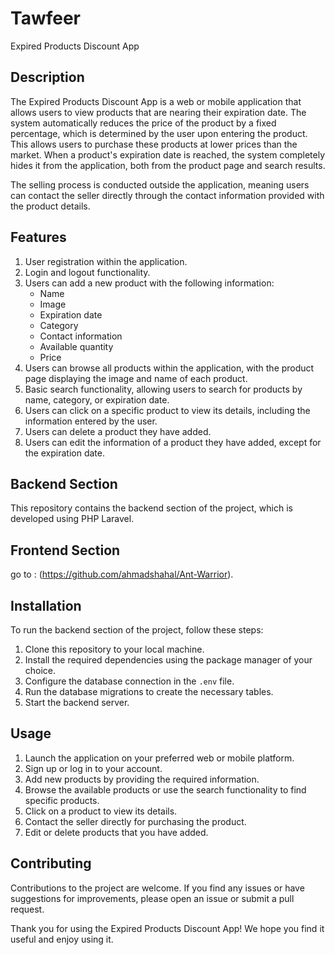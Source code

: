 # Tawfeer

Expired Products Discount App

## Description

The Expired Products Discount App is a web or mobile application that allows users to view products that are nearing their expiration date. The system automatically reduces the price of the product by a fixed percentage, which is determined by the user upon entering the product. This allows users to purchase these products at lower prices than the market. When a product's expiration date is reached, the system completely hides it from the application, both from the product page and search results.

The selling process is conducted outside the application, meaning users can contact the seller directly through the contact information provided with the product details.

## Features

1. User registration within the application.
2. Login and logout functionality.
3. Users can add a new product with the following information:
   - Name
   - Image
   - Expiration date
   - Category
   - Contact information
   - Available quantity
   - Price
4. Users can browse all products within the application, with the product page displaying the image and name of each product.
5. Basic search functionality, allowing users to search for products by name, category, or expiration date.
6. Users can click on a specific product to view its details, including the information entered by the user.
7. Users can delete a product they have added.
8. Users can edit the information of a product they have added, except for the expiration date.

## Backend Section

This repository contains the backend section of the project, which is developed using PHP Laravel.

## Frontend Section
go to : (https://github.com/ahmadshahal/Ant-Warrior).

## Installation

To run the backend section of the project, follow these steps:

1. Clone this repository to your local machine.
2. Install the required dependencies using the package manager of your choice.
3. Configure the database connection in the `.env` file.
4. Run the database migrations to create the necessary tables.
5. Start the backend server.

## Usage

1. Launch the application on your preferred web or mobile platform.
2. Sign up or log in to your account.
3. Add new products by providing the required information.
4. Browse the available products or use the search functionality to find specific products.
5. Click on a product to view its details.
6. Contact the seller directly for purchasing the product.
7. Edit or delete products that you have added.

## Contributing

Contributions to the project are welcome. If you find any issues or have suggestions for improvements, please open an issue or submit a pull request.

Thank you for using the Expired Products Discount App! We hope you find it useful and enjoy using it.
